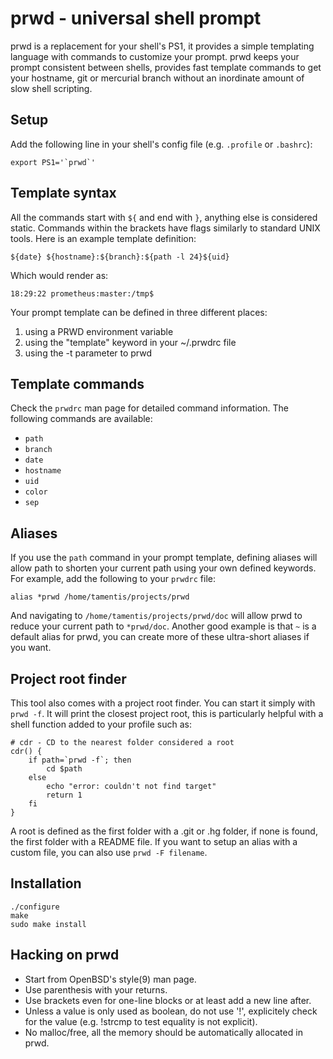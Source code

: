 # prwd - universal shell prompt

prwd is a replacement for your shell's PS1, it provides a simple templating
language with commands to customize your prompt.  prwd keeps your prompt
consistent between shells, provides fast template commands to get your
hostname, git or mercurial branch without an inordinate amount of slow shell
scripting.

## Setup
Add the following line in your shell's config file (e.g. `.profile` or `.bashrc`):

    export PS1='`prwd`'

## Template syntax
All the commands start with `${` and end with `}`, anything else is considered
static.  Commands within the brackets have flags similarly to standard UNIX
tools.  Here is an example template definition:

    ${date} ${hostname}:${branch}:${path -l 24}${uid}

Which would render as:

    18:29:22 prometheus:master:/tmp$

Your prompt template can be defined in three different places:
 1. using a PRWD environment variable
 2. using the "template" keyword in your ~/.prwdrc file
 3. using the -t parameter to prwd

## Template commands
Check the `prwdrc` man page for detailed command information.  The following
commands are available:
 - `path`
 - `branch`
 - `date`
 - `hostname`
 - `uid`
 - `color`
 - `sep`

## Aliases
If you use the `path` command in your prompt template, defining aliases will
allow path to shorten your current path using your own defined keywords.  For
example, add the following to your `prwdrc` file:

    alias *prwd /home/tamentis/projects/prwd

And navigating to `/home/tamentis/projects/prwd/doc` will allow prwd to reduce
your current path to `*prwd/doc`.  Another good example is that `~` is a
default alias for prwd, you can create more of these ultra-short aliases if you
want.

## Project root finder

This tool also comes with a project root finder. You can start it simply with
`prwd -f`. It will print the closest project root, this is particularly helpful
with a shell function added to your profile such as:

    # cdr - CD to the nearest folder considered a root
    cdr() {
        if path=`prwd -f`; then
            cd $path
        else
            echo "error: couldn't not find target"
            return 1
        fi
    }

A root is defined as the first folder with a .git or .hg folder, if none is
found, the first folder with a README file. If you want to setup an alias with
a custom file, you can also use `prwd -F filename`.

## Installation

    ./configure
    make
    sudo make install

## Hacking on prwd
 - Start from OpenBSD's style(9) man page.
 - Use parenthesis with your returns.
 - Use brackets even for one-line blocks or at least add a new line after.
 - Unless a value is only used as boolean, do not use '!', explicitely check
   for the value (e.g. !strcmp to test equality is not explicit).
 - No malloc/free, all the memory should be automatically allocated in prwd.
